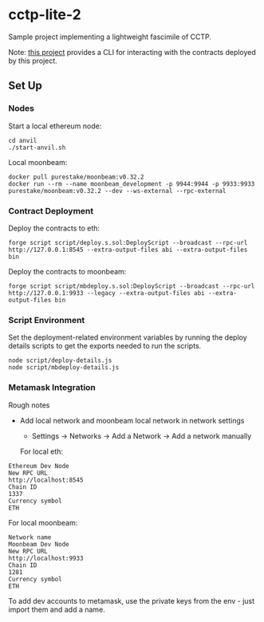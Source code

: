 # cctp-lite-2

Sample project implementing a lightweight fascimile of CCTP.

Note: [this project](https://github.com/d-smith/cctpcli) provides a CLI for interacting with the contracts deployed by this project.

## Set Up

### Nodes

Start a local ethereum node:

```
cd anvil
./start-anvil.sh
```

Local moonbeam:

```
docker pull purestake/moonbeam:v0.32.2
docker run --rm --name moonbeam_development -p 9944:9944 -p 9933:9933 purestake/moonbeam:v0.32.2 --dev --ws-external --rpc-external 
```

### Contract Deployment

Deploy the contracts to eth:

```
forge script script/deploy.s.sol:DeployScript --broadcast --rpc-url http://127.0.0.1:8545 --extra-output-files abi --extra-output-files bin
```

Deploy the contracts to moonbeam:

```
forge script script/mbdeploy.s.sol:DeployScript --broadcast --rpc-url http://127.0.0.1:9933 --legacy --extra-output-files abi --extra-output-files bin
```

### Script Environment

Set the deployment-related environment variables by running the deploy details scripts to get the exports needed to run the scripts.

```
node script/deploy-details.js
node script/mbdeploy-details.js
```


### Metamask Integration

Rough notes

* Add local network and moonbeam local network in network settings
  * Settings -> Networks -> Add a Network -> Add a network manually

  For local eth:

```Network name
Ethereum Dev Node
New RPC URL
http://localhost:8545
Chain ID
1337
Currency symbol
ETH
```

For local moonbeam:

```
Network name
Moonbeam Dev Node
New RPC URL
http://localhost:9933
Chain ID
1281
Currency symbol
ETH
```

To add dev accounts to metamask, use the private keys from the env - just import them and add a name.


